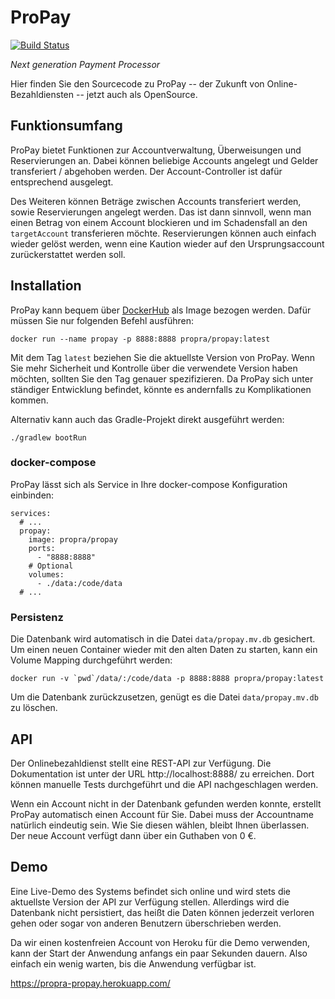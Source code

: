# ProPay

[![Build Status](https://travis-ci.org/hhu-propra2/ProPay.svg?branch=master)](https://travis-ci.org/hhu-propra2/ProPay)

*Next generation Payment Processor*

Hier finden Sie den Sourcecode zu ProPay -- der Zukunft von
Online-Bezahldiensten -- jetzt auch als OpenSource.

## Funktionsumfang

ProPay bietet Funktionen zur Accountverwaltung, Überweisungen und Reservierungen
an. Dabei können beliebige Accounts angelegt und Gelder transferiert /
abgehoben werden. Der Account-Controller ist dafür entsprechend ausgelegt.

Des Weiteren können Beträge zwischen Accounts transferiert werden, sowie
Reservierungen angelegt werden. Das ist dann sinnvoll, wenn man einen Betrag von
einem Account blockieren und im Schadensfall an den `targetAccount`
transferieren möchte. Reservierungen können auch einfach wieder gelöst werden,
wenn eine Kaution wieder auf den Ursprungsaccount zurückerstattet werden soll.

## Installation

ProPay kann bequem über
[DockerHub](https://cloud.docker.com/u/propra/repository/docker/propra/propay)
als Image bezogen werden. Dafür müssen Sie nur folgenden Befehl ausführen:

    docker run --name propay -p 8888:8888 propra/propay:latest
   
Mit dem Tag `latest` beziehen Sie die aktuellste Version von ProPay. Wenn Sie
mehr Sicherheit und Kontrolle über die verwendete Version haben möchten, sollten
Sie den Tag genauer spezifizieren. Da ProPay sich unter ständiger Entwicklung
befindet, könnte es andernfalls zu Komplikationen kommen.

Alternativ kann auch das Gradle-Projekt direkt ausgeführt werden:

    ./gradlew bootRun

### docker-compose

ProPay lässt sich als Service in Ihre docker-compose Konfiguration einbinden:

```
services:
  # ...
  propay:
    image: propra/propay
    ports:
      - "8888:8888"
    # Optional
    volumes:
      - ./data:/code/data
  # ...
```

### Persistenz

Die Datenbank wird automatisch in die Datei `data/propay.mv.db` gesichert. Um
einen neuen Container wieder mit den alten Daten zu starten, kann ein Volume
Mapping durchgeführt werden:

    docker run -v `pwd`/data/:/code/data -p 8888:8888 propra/propay:latest

Um die Datenbank zurückzusetzen, genügt es die Datei `data/propay.mv.db` zu
löschen.

## API

Der Onlinebezahldienst stellt eine REST-API zur Verfügung. Die Dokumentation ist
unter der URL http://localhost:8888/ zu erreichen. Dort können manuelle Tests
durchgeführt und die API nachgeschlagen werden.

Wenn ein Account nicht in der Datenbank gefunden werden konnte, erstellt ProPay
automatisch einen Account für Sie. Dabei muss der Accountname natürlich
eindeutig sein. Wie Sie diesen wählen, bleibt Ihnen überlassen. Der neue Account
verfügt dann über ein Guthaben von 0 €.


## Demo

Eine Live-Demo des Systems befindet sich online und wird stets die aktuellste
Version der API zur Verfügung stellen. Allerdings wird die Datenbank nicht
persistiert, das heißt die Daten können jederzeit verloren gehen oder sogar von
anderen Benutzern überschrieben werden.

Da wir einen kostenfreien Account von Heroku für die Demo verwenden, kann der
Start der Anwendung anfangs ein paar Sekunden dauern. Also einfach ein wenig
warten, bis die Anwendung verfügbar ist.

https://propra-propay.herokuapp.com/
